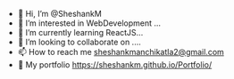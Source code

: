 - 👋 Hi, I’m @SheshankM
- 👀 I’m interested in WebDevelopment ...
- 🌱 I’m currently learning ReactJS...
- 💞️ I’m looking to collaborate on ....
- 📫 How to reach me sheshankmanchikatla2@gmail.com
- 🔗 My portfolio https://sheshankm.github.io/Portfolio/
<!---
SheshankM/SheshankM is a ✨ special ✨ repository because its `README.md` (this file) appears on your GitHub profile.
You can click the Preview link to take a look at your changes.
--->

